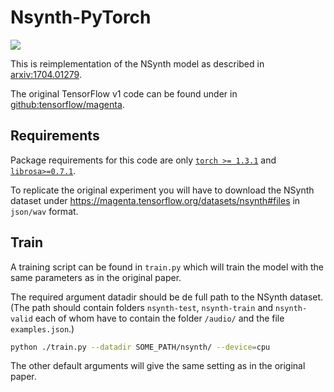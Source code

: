 # Nsynth-PyTorch

![](https://github.com/morris-frank/nsynth-pytorch/workflows/pytest/badge.svg)

This is reimplementation of the NSynth model as described in [arxiv:1704.01279](http://arxiv.org/abs/1704.01279).

The original TensorFlow v1 code can be found under in [github:tensorflow/magenta](https://github.com/tensorflow/magenta/tree/master/magenta/models/nsynth).

## Requirements
Package requirements for this code are only [`torch >= 1.3.1`](https://pypi.org/project/torch/1.3.1/) and [`librosa>=0.7.1`](https://pypi.org/project/librosa/0.7.1).

To replicate the original experiment you will have to download the NSynth dataset under https://magenta.tensorflow.org/datasets/nsynth#files in `json/wav` format.

## Train
A training script can be found in `train.py` which will train the model with the same parameters as in the original paper.

The required argument datadir should be de full path to the NSynth dataset. (The path should contain folders `nsynth-test`, `nsynth-train` and `nsynth-valid` each of whom have to contain the folder `/audio/` and the file `examples.json`.)

```bash
python ./train.py --datadir SOME_PATH/nsynth/ --device=cpu
```

The other default arguments will give the same setting as in the original paper.